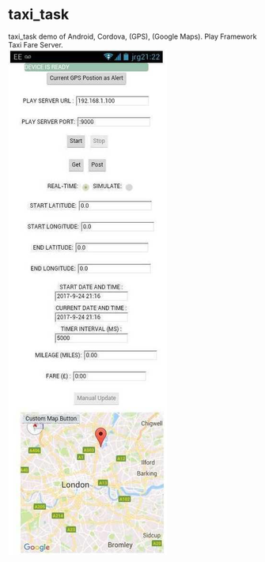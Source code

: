 # taxi_task
taxi_task demo of Android, Cordova, (GPS), (Google Maps). Play Framework Taxi Fare Server.
<br><img src="https://github.com/twiggwidget/taxi_task/blob/master/taxi_sim.jpg">
